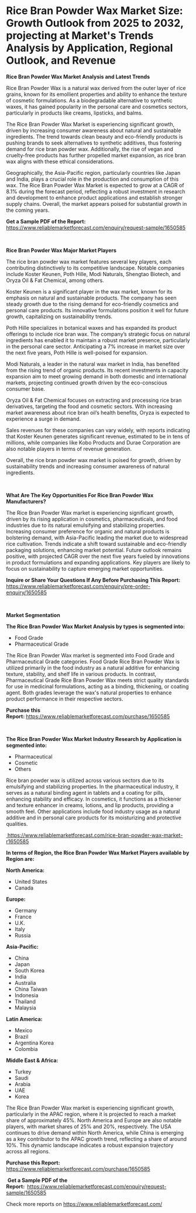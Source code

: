 <p><h1>Rice Bran Powder Wax Market Size: Growth Outlook from 2025 to 2032, projecting at Market's Trends Analysis by Application, Regional Outlook, and Revenue</h1></p><p><strong>Rice Bran Powder Wax Market Analysis and Latest Trends</strong></p>
<p><p>Rice Bran Powder Wax is a natural wax derived from the outer layer of rice grains, known for its emollient properties and ability to enhance the texture of cosmetic formulations. As a biodegradable alternative to synthetic waxes, it has gained popularity in the personal care and cosmetics sectors, particularly in products like creams, lipsticks, and balms.</p><p>The Rice Bran Powder Wax Market is experiencing significant growth, driven by increasing consumer awareness about natural and sustainable ingredients. The trend towards clean beauty and eco-friendly products is pushing brands to seek alternatives to synthetic additives, thus fostering demand for rice bran powder wax. Additionally, the rise of vegan and cruelty-free products has further propelled market expansion, as rice bran wax aligns with these ethical considerations.</p><p>Geographically, the Asia-Pacific region, particularly countries like Japan and India, plays a crucial role in the production and consumption of this wax. The Rice Bran Powder Wax Market is expected to grow at a CAGR of 8.1% during the forecast period, reflecting a robust investment in research and development to enhance product applications and establish stronger supply chains. Overall, the market appears poised for substantial growth in the coming years.</p></p>
<p><strong>Get a Sample PDF of the Report:&nbsp;</strong> <a href="https://www.reliablemarketforecast.com/enquiry/request-sample/1650585?utm_campaign=2724&utm_medium=2&utm_source=Github&utm_content=ia&utm_term=24032025&utm_id=rice-bran-powder-wax">https://www.reliablemarketforecast.com/enquiry/request-sample/1650585</a></p>
<p>&nbsp;</p>
<p><strong>Rice Bran Powder Wax Major Market Players</strong></p>
<p><p>The rice bran powder wax market features several key players, each contributing distinctively to its competitive landscape. Notable companies include Koster Keunen, Poth Hille, Modi Naturals, Shengtao Biotech, and Oryza Oil & Fat Chemical, among others.</p><p>Koster Keunen is a significant player in the wax market, known for its emphasis on natural and sustainable products. The company has seen steady growth due to the rising demand for eco-friendly cosmetics and personal care products. Its innovative formulations position it well for future growth, capitalizing on sustainability trends.</p><p>Poth Hille specializes in botanical waxes and has expanded its product offerings to include rice bran wax. The company’s strategic focus on natural ingredients has enabled it to maintain a robust market presence, particularly in the personal care sector. Anticipating a 7% increase in market size over the next five years, Poth Hille is well-poised for expansion.</p><p>Modi Naturals, a leader in the natural wax market in India, has benefited from the rising trend of organic products. Its recent investments in capacity expansion aim to meet growing demand in both domestic and international markets, projecting continued growth driven by the eco-conscious consumer base.</p><p>Oryza Oil & Fat Chemical focuses on extracting and processing rice bran derivatives, targeting the food and cosmetic sectors. With increasing market awareness about rice bran oil’s health benefits, Oryza is expected to experience a surge in demand.</p><p>Sales revenues for these companies can vary widely, with reports indicating that Koster Keunen generates significant revenue, estimated to be in tens of millions, while companies like Kobo Products and Durae Corporation are also notable players in terms of revenue generation.</p><p>Overall, the rice bran powder wax market is poised for growth, driven by sustainability trends and increasing consumer awareness of natural ingredients.</p></p>
<p>&nbsp;</p>
<p><strong>What Are The Key Opportunities For Rice Bran Powder Wax Manufacturers?</strong></p>
<p><p>The Rice Bran Powder Wax market is experiencing significant growth, driven by its rising application in cosmetics, pharmaceuticals, and food industries due to its natural emulsifying and stabilizing properties. Increasing consumer preference for organic and natural products is bolstering demand, with Asia-Pacific leading the market due to widespread rice cultivation. Trends indicate a shift toward sustainable and eco-friendly packaging solutions, enhancing market potential. Future outlook remains positive, with projected CAGR over the next five years fueled by innovations in product formulations and expanding applications. Key players are likely to focus on sustainability to capture emerging market opportunities.</p></p>
<p><strong>Inquire or Share Your Questions If Any Before Purchasing This Report:</strong> <a href="https://www.reliablemarketforecast.com/enquiry/pre-order-enquiry/1650585?utm_campaign=2724&utm_medium=2&utm_source=Github&utm_content=ia&utm_term=24032025&utm_id=rice-bran-powder-wax">https://www.reliablemarketforecast.com/enquiry/pre-order-enquiry/1650585</a></p>
<p>&nbsp;</p>
<p><strong>Market Segmentation</strong></p>
<p><strong>The Rice Bran Powder Wax Market Analysis by types is segmented into:</strong></p>
<p><ul><li>Food Grade</li><li>Pharmaceutical Grade</li></ul></p>
<p><p>The Rice Bran Powder Wax market is segmented into Food Grade and Pharmaceutical Grade categories. Food Grade Rice Bran Powder Wax is utilized primarily in the food industry as a natural additive for enhancing texture, stability, and shelf life in various products. In contrast, Pharmaceutical Grade Rice Bran Powder Wax meets strict quality standards for use in medicinal formulations, acting as a binding, thickening, or coating agent. Both grades leverage the wax's natural properties to enhance product performance in their respective sectors.</p></p>
<p><strong>Purchase this Report:&nbsp;</strong><a href="https://www.reliablemarketforecast.com/purchase/1650585?utm_campaign=2724&utm_medium=2&utm_source=Github&utm_content=ia&utm_term=24032025&utm_id=rice-bran-powder-wax">https://www.reliablemarketforecast.com/purchase/1650585</a></p>
<p>&nbsp;</p>
<p><strong>The Rice Bran Powder Wax Market Industry Research by Application is segmented into:</strong></p>
<p><ul><li>Pharmaceutical</li><li>Cosmetic</li><li>Others</li></ul></p>
<p><p>Rice bran powder wax is utilized across various sectors due to its emulsifying and stabilizing properties. In the pharmaceutical industry, it serves as a natural binding agent in tablets and a coating for pills, enhancing stability and efficacy. In cosmetics, it functions as a thickener and texture enhancer in creams, lotions, and lip products, providing a smooth feel. Other applications include food industry usage as a natural additive and in personal care products for its moisturizing and protective qualities.</p></p>
<p><a href="https://www.reliablemarketforecast.com/rice-bran-powder-wax-market-r1650585?utm_campaign=2724&utm_medium=2&utm_source=Github&utm_content=ia&utm_term=24032025&utm_id=rice-bran-powder-wax">&nbsp;https://www.reliablemarketforecast.com/rice-bran-powder-wax-market-r1650585</a></p>
<p><strong>In terms of Region, the Rice Bran Powder Wax Market Players available by Region are:</strong></p>
<p>
    <p> <strong> North America: </strong>
        <ul>
            <li>United States</li>
            <li>Canada</li>
        </ul>
        </p> 
    <p> <strong> Europe: </strong>
        <ul>
            <li>Germany</li>
            <li>France</li>
            <li>U.K.</li>
            <li>Italy</li>
            <li>Russia</li>
        </ul>
        </p> 
    <p> <strong> Asia-Pacific: </strong>
        <ul>
            <li>China</li>
            <li>Japan</li>
            <li>South Korea</li>
            <li>India</li>
            <li>Australia</li>
            <li>China Taiwan</li>
            <li>Indonesia</li>
            <li>Thailand</li>
            <li>Malaysia</li>
        </ul>
        </p> 
    <p> <strong> Latin America: </strong>
        <ul>
            <li>Mexico</li>
            <li>Brazil</li>
            <li>Argentina Korea</li>
            <li>Colombia</li>
        </ul>
        </p> 
    <p> <strong> Middle East & Africa: </strong>
        <ul>
            <li>Turkey</li>
            <li>Saudi</li>
            <li>Arabia</li>
            <li>UAE</li>
            <li>Korea</li>
        </ul>
    </p>
    </p>
<p><p>The Rice Bran Powder Wax market is experiencing significant growth, particularly in the APAC region, where it is projected to reach a market share of approximately 45%. North America and Europe are also notable players, with market shares of 25% and 20%, respectively. The USA continues to drive demand within North America, while China is emerging as a key contributor to the APAC growth trend, reflecting a share of around 10%. This dynamic landscape indicates a robust expansion trajectory across all regions.</p></p>
<p><strong>Purchase this Report: </strong><a href="https://www.reliablemarketforecast.com/purchase/1650585?utm_campaign=2724&utm_medium=2&utm_source=Github&utm_content=ia&utm_term=24032025&utm_id=rice-bran-powder-wax">https://www.reliablemarketforecast.com/purchase/1650585</a></p>
<p>&nbsp;<strong>Get a Sample PDF of the Report:&nbsp;&nbsp;</strong><a href="https://www.reliablemarketforecast.com/enquiry/request-sample/1650585?utm_campaign=2724&utm_medium=2&utm_source=Github&utm_content=ia&utm_term=24032025&utm_id=rice-bran-powder-wax">https://www.reliablemarketforecast.com/enquiry/request-sample/1650585</a></p>
<p><strong></strong></p>
<p>Check more reports on <a href="https://www.reliablemarketforecast.com/?utm_campaign=2724&utm_medium=2&utm_source=Github&utm_content=ia&utm_term=24032025&utm_id=rice-bran-powder-wax">https://www.reliablemarketforecast.com/</a></p>